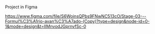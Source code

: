 Project in Figma

https://www.figma.com/file/S6WoinsQPbs9FNwNC513cO/Stage-03---Formul%C3%A1rio-avan%C3%A7ado-(Copy)?type=design&node-id=0-1&mode=design&t=IIMnvodJGprnvfSc-0
